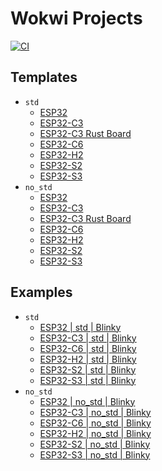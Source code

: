 # Wokwi Projects

[![CI](https://github.com/SergioGasquez/wokwi-projects/actions/workflows/ci.yml/badge.svg)](https://github.com/SergioGasquez/wokwi-projects/actions/workflows/ci.yml)

## Templates
- `std`
  - [ESP32](https://wokwi.com/projects/338154815612781140)
  - [ESP32-C3](https://wokwi.com/projects/338322025101656660)
  - [ESP32-C3 Rust Board](https://wokwi.com/projects/338322111264195156)
  - [ESP32-C6](https://wokwi.com/projects/377833187169638401)
  - [ESP32-H2](https://wokwi.com/projects/379361398729686017)
  - [ESP32-S2](https://wokwi.com/projects/338154940543271506)
  - [ESP32-S3](https://wokwi.com/projects/345144250522927698)
- `no_std`
  - [ESP32](https://wokwi.com/projects/341952531613614675)
  - [ESP32-C3](https://wokwi.com/projects/341956530834244180)
  - [ESP32-C3 Rust Board](https://wokwi.com/projects/341957109819114067)
  - [ESP32-C6](https://wokwi.com/projects/377857146822034433)
  - [ESP32-H2](https://wokwi.com/projects/379094104004151297)
  - [ESP32-S2](https://wokwi.com/projects/341955277702038100)
  - [ESP32-S3](https://wokwi.com/projects/349566517066596948)

## Examples
- `std`
  - [ESP32 | std | Blinky](https://wokwi.com/projects/333363577816613460)
  - [ESP32-C3 | std | Blinky](https://wokwi.com/projects/332188235906155092)
  - [ESP32-C6 | std | Blinky](https://wokwi.com/projects/378092245692314625)
  - [ESP32-H2 | std | Blinky](https://wokwi.com/projects/379361684344001537)
  - [ESP32-S2 | std | Blinky](https://wokwi.com/projects/333363982163247699)
  - [ESP32-S3 | std | Blinky](https://wokwi.com/projects/361808947755817985)
- `no_std`
  - [ESP32 | no_std | Blinky](https://wokwi.com/projects/341952826535051858)
  - [ESP32-C3 | no_std | Blinky](https://wokwi.com/projects/341956526159692371)
  - [ESP32-C6 | no_std | Blinky](https://wokwi.com/projects/378092585951093761)
  - [ESP32-H2 | no_std | Blinky](https://wokwi.com/projects/379361473820314625)
  - [ESP32-S2 | no_std | Blinky](https://wokwi.com/projects/341955297469792851)
  - [ESP32-S3 | no_std | Blinky](https://wokwi.com/projects/349568945405035090)


